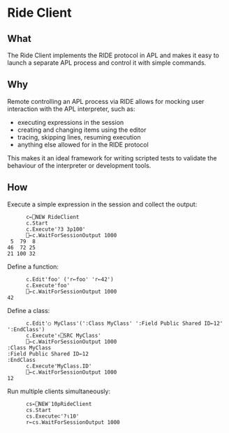 # Ride Client

## What
The Ride Client implements the RIDE protocol in APL and makes it easy to launch a separate APL process and control it with simple commands.

## Why

Remote controlling an APL process via RIDE allows for mocking user interaction with the APL interpreter, such as:
* executing expressions in the session
* creating and changing items using the editor
* tracing, skipping lines, resuming execution
* anything else allowed for in the RIDE protocol

This makes it an ideal framework for writing scripted tests to validate the behaviour of the interpreter or development tools.

## How

Execute a simple expression in the session and collect the output:
```apl
      c←⎕NEW RideClient
      c.Start
      c.Execute'?3 3⍴100'
      ⎕←c.WaitForSessionOutput 1000
 5  79  8                     
46  72 25                     
21 100 32                     
```

Define a function:
```apl
      c.Edit'foo' ('r←foo' 'r←42')
      c.Execute'foo'
      ⎕←c.WaitForSessionOutput 1000  
42 
```

Define a class:
```apl
      c.Edit'○ MyClass'(':Class MyClass' ':Field Public Shared ID←12' ':EndClass') 
      c.Execute'↑⎕SRC MyClass'
      ⎕←c.WaitForSessionOutput 1000
:Class MyClass                                                                   
:Field Public Shared ID←12                                                       
:EndClass                                                                        
      c.Execute'MyClass.ID' 
      ⎕←c.WaitForSessionOutput 1000
12 
```

Run multiple clients simultaneously:
```apl
      cs←⎕NEW¨10⍴RideClient
      cs.Start               
      cs.Execute⊂'?⍳10'       
      r←cs.WaitForSessionOutput 1000
```
